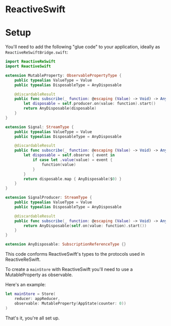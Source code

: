 # ReactiveSwift

# Setup

You'll need to add the following "glue code" to your application, ideally as `ReactiveReSwiftBridge.swift`:

```swift
import ReactiveReSwift
import ReactiveSwift

extension MutableProperty: ObservablePropertyType {
    public typealias ValueType = Value
    public typealias DisposableType = AnyDisposable

    @discardableResult
    public func subscribe(_ function: @escaping (Value) -> Void) -> AnyDisposable? {
        let disposable = self.producer.on(value: function).start()
        return AnyDisposable(disposable)
    }
}

extension Signal: StreamType {
    public typealias ValueType = Value
    public typealias DisposableType = AnyDisposable

    @discardableResult
    public func subscribe(_ function: @escaping (Value) -> Void) -> AnyDisposable? {
        let disposable = self.observe { event in
            if case let .value(value) = event {
                function(value)
            }
        }
        return disposable.map { AnyDisposable($0) }
    }
}

extension SignalProducer: StreamType {
    public typealias ValueType = Value
    public typealias DisposableType = AnyDisposable

    @discardableResult
    public func subscribe(_ function: @escaping (Value) -> Void) -> AnyDisposable? {
        return AnyDisposable(self.on(value: function).start())
    }
}

extension AnyDisposable: SubscriptionReferenceType {}
```

This code conforms ReactiveSwift's types to the protocols used in ReactiveReSwift.

To create a `mainStore` with ReactiveSwift you'll need to use a MutableProperty as observable.

Here's an example:
```swift
let mainStore = Store(
    reducer: appReducer,
    observable: MutableProperty(AppState(counter: 0))
)
```

That's it, you're all set up.
